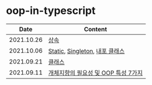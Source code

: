 ﻿# oop-in-typescript

| Date       | Content                                                      |
| ---------- | ------------------------------------------------------------ |
| 2021.10.26 | [상속](https://github.com/sangjinsu/oop-in-typescript/blob/main/section07/inheritance.md) |
| 2021.10.06 | [Static](https://github.com/ruslanlvivsky/oop-in-typescript/blob/main/section06/static.md), [Singleton](https://github.com/ruslanlvivsky/oop-in-typescript/blob/main/section06/singleton.ts), [내포 클래스](https://github.com/sangjinsu/oop-in-typescript/blob/main/section06/inner-class.md) |
| 2021.09.21 | [클래스](https://github.com/ruslanlvivsky/oop-in-typescript/blob/main/section04/class.md) |
| 2021.09.11 | [개체지향의 필요성 및 OOP 특성 7가지](https://github.com/jinsuSang/oop-in-typescript/blob/main/section03/object-oriented-programming-necessity.md) |

